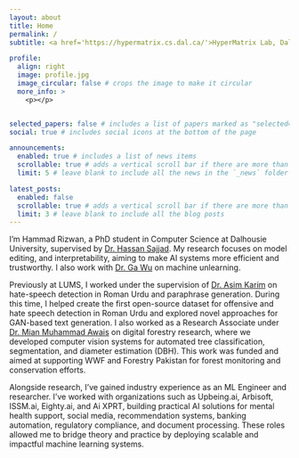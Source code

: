 ```yaml
---
layout: about
title: Home
permalink: /
subtitle: <a href='https://hypermatrix.cs.dal.ca/'>HyperMatrix Lab, Dalhousie University</a>

profile:
  align: right
  image: profile.jpg
  image_circular: false # crops the image to make it circular
  more_info: >
    <p></p>


selected_papers: false # includes a list of papers marked as "selected={true}"
social: true # includes social icons at the bottom of the page

announcements:
  enabled: true # includes a list of news items
  scrollable: true # adds a vertical scroll bar if there are more than 3 news items
  limit: 5 # leave blank to include all the news in the `_news` folder

latest_posts:
  enabled: false
  scrollable: true # adds a vertical scroll bar if there are more than 3 new posts items
  limit: 3 # leave blank to include all the blog posts
---
```


I’m Hammad Rizwan, a PhD student in Computer Science at Dalhousie University, supervised by [Dr. Hassan Sajjad](https://scholar.google.de/citations?user=t3BH6NkAAAAJ&hl=en). My research focuses on model editing, and interpretability, aiming to make AI systems more efficient and trustworthy. I also work with [Dr. Ga Wu](https://scholar.google.com/citations?user=IdBlVPUAAAAJ&hl=en) on machine unlearning.


Previously at LUMS, I worked under the supervision of [Dr. Asim Karim](https://scholar.google.ca/citations?user=NXFekJ4AAAAJ&hl=en) on hate-speech detection in Roman Urdu and paraphrase generation. During this time, I helped create the first open-source dataset for offensive and hate speech detection in Roman Urdu and explored novel approaches for GAN-based text generation. I also worked as a Research Associate under [Dr. Mian Muhammad Awais](https://scholar.google.com/citations?user=wkxlfFAAAAAJ&hl=en) on digital forestry research, where we developed computer vision systems for automated tree classification, segmentation, and diameter estimation (DBH). This work was funded and aimed at supporting WWF and Forestry Pakistan for forest monitoring and conservation efforts.

Alongside research, I’ve gained industry experience as an ML Engineer and researcher. I’ve worked with organizations such as Upbeing.ai, Arbisoft, ISSM.ai, Eighty.ai, and Ai XPRT, building practical AI solutions for mental health support, social media, recommendation systems, banking automation, regulatory compliance, and document processing. These roles allowed me to bridge theory and practice by deploying scalable and impactful machine learning systems.

<!-- [/ # Write your biography here. Tell the world about yourself. Link to your favorite [subreddit](http://reddit.com). You can put a picture in, too. The code is already in, just  #name your picture `prof_pic.jpg` and put it in the `img/` folder.

Put your address / P.O. box / other info right below your picture. You can also disable any of these elements by editing `profile` property of the YAML header of your `_pages/about.md`. Edit `_bibliography/papers.bib` and Jekyll will render your [publications page](/al-folio/publications/) automatically.

Link to your social media connections, too. This theme is set up to use [Font Awesome icons](https://fontawesome.com/) and [Academicons](https://jpswalsh.github.io/academicons/), like the ones below. Add your Facebook, Twitter, LinkedIn, Google Scholar, or just disable all of them. \] -->
